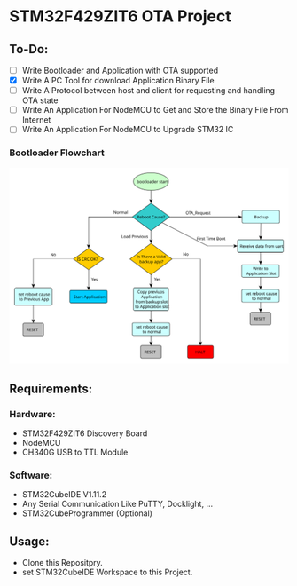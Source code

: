 # STM32F429ZIT6 OTA Project

## To-Do:

- [ ] Write Bootloader and Application with OTA supported
- [x] Write A PC Tool for download Application Binary File
- [ ] Write A Protocol between host and client for requesting and handling OTA state
- [ ] Write An Application For NodeMCU to Get and Store the Binary File From Internet
- [ ] Write An Application For NodeMCU to Upgrade STM32 IC

### Bootloader Flowchart
![Bootloader Flowchart](./images/Bootloader.svg)

## Requirements:
### Hardware:
- STM32F429ZIT6 Discovery Board
- NodeMCU
- CH340G USB to TTL Module

### Software:
- STM32CubeIDE V1.11.2
- Any Serial Communication Like PuTTY, Docklight, ...
- STM32CubeProgrammer (Optional)

## Usage:
- Clone this Repositpry.
- set STM32CubeIDE Workspace to this Project.
